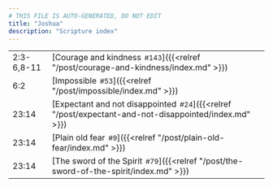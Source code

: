 ```yaml
---
# THIS FILE IS AUTO-GENERATED, DO NOT EDIT
title: "Joshua"
description: "Scripture index"
---
```


|  |  |
| --- | --- |
| 2:3-6,8-11 | [Courage and kindness<span style="font-size:smaller; padding-left:0.5em;">#143</span>]({{<relref "/post/courage-and-kindness/index.md" >}}) |
| 6:2 | [Impossible<span style="font-size:smaller; padding-left:0.5em;">#53</span>]({{<relref "/post/impossible/index.md" >}}) |
| 23:14 | [Expectant and not disappointed<span style="font-size:smaller; padding-left:0.5em;">#24</span>]({{<relref "/post/expectant-and-not-disappointed/index.md" >}}) |
| 23:14 | [Plain old fear<span style="font-size:smaller; padding-left:0.5em;">#9</span>]({{<relref "/post/plain-old-fear/index.md" >}}) |
| 23:14 | [The sword of the Spirit<span style="font-size:smaller; padding-left:0.5em;">#79</span>]({{<relref "/post/the-sword-of-the-spirit/index.md" >}}) |
